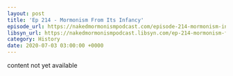 ```yaml
---
layout: post
title: 'Ep 214 - Mormonism From Its Infancy'
episode_url: https://nakedmormonismpodcast.com/episode-214-mormonism-infancy/
libsyn_url: https://nakedmormonismpodcast.libsyn.com/ep-214-mormonism-from-its-infancy
category: History
date: 2020-07-03 03:00:00 +0000
---
```


content not yet available
